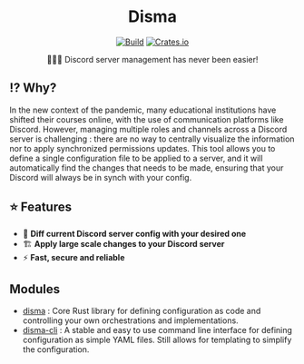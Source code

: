 <div align="center">

# Disma

[![Build](https://github.com/vigenere23/disma/actions/workflows/build.yml/badge.svg)](https://github.com/vigenere23/disma/actions/workflows/build.yml)
[![Crates.io](https://img.shields.io/crates/v/disma)](https://crates.io/crates/disma)

👨🏼‍🔧 Discord server management has never been easier!

</div>

## ⁉️ Why?

In the new context of the pandemic, many educational institutions have shifted their courses online, with the use of communication platforms like Discord. However, managing multiple roles and channels across a Discord server is challenging : there are no way to centrally visualize the information nor to apply synchronized permissions updates. This tool allows you to define a single configuration file to be applied to a server, and it will automatically find the changes that needs to be made, ensuring that your Discord will always be in synch with your config.

## ⭐ Features

- 📜 **Diff current Discord server config with your desired one**
- 🏗️ **Apply large scale changes to your Discord server**
- ⚡ **Fast, secure and reliable**

## Modules

- [disma](./disma) : Core Rust library for defining configuration as code and controlling your own orchestrations and implementations.
- [disma-cli](./disma-cli) : A stable and easy to use command line interface for defining configuration as simple YAML files. Still allows for templating to simplify the configuration.
